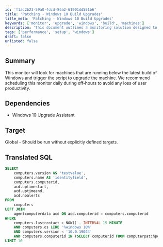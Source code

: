 ```yaml
---
id: 'f1ac2b23-59a0-4dcd-86a2-61901dd551b6'
title: 'Patching - Windows 10 Build Upgrades'
title_meta: 'Patching - Windows 10 Build Upgrades'
keywords: ['monitor', 'upgrade', 'windows', 'build', 'machines']
description: 'This document outlines a monitoring solution designed to identify machines running below the latest Windows build and trigger an upgrade script. It is recommended to schedule this monitor daily during off-hours to minimize user productivity loss.'
tags: ['performance', 'setup', 'windows']
draft: false
unlisted: false
---
```


## Summary

This monitor will look for machines that are running below the latest build of Windows and trigger the script to upgrade the machine. We recommend scheduling this monitor daily during off-hours to avoid any loss of user productivity.

## Dependencies

- Windows 10 Upgrade Assistant

## Target

Global - Should be run without explicitly defined targets.

## Translated SQL

```sql
SELECT 
    computers.version AS 'testvalue',
    computers.name AS 'identityfield',
    computers.computerid,
    acd.uptimestart,
    acd.uptimeend,
    acd.noalerts
FROM 
    computers
LEFT JOIN 
    agentcomputerdata acd ON acd.computerid = computers.computerid
WHERE 
    computers.lastcontact > NOW() - INTERVAL 15 MINUTE 
    AND computers.os LIKE '%windows 10%' 
    AND computers.version < '10.0.19044' 
    AND computers.computerid IN (SELECT computerid FROM computerpatchpolicies WHERE installpolicy IN (SELECT ID FROM installsoftwarepolicies WHERE updatemode IN (5, 6)))
LIMIT 10
```



